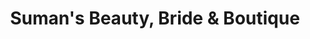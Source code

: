 ---
title: "Suman's Beauty, Bride & Boutique"
url: /abbotsford/sumans-beauty-bride-and-boutique/
shop: clothes
---